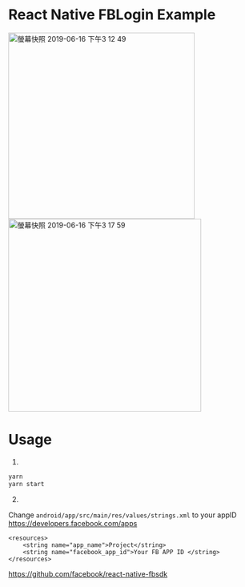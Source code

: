 # React Native FBLogin Example

<img width="372" alt="螢幕快照 2019-06-16 下午3 12 49" src="https://user-images.githubusercontent.com/11001914/59560805-428c9580-904a-11e9-8e59-34463206b313.png">
<img width="385" alt="螢幕快照 2019-06-16 下午3 17 59" src="https://user-images.githubusercontent.com/11001914/59560806-43bdc280-904a-11e9-9fef-ceb9ffb112d7.png">

# Usage

1.
```js
yarn
yarn start
```

2.
Change `android/app/src/main/res/values/strings.xml` to your appID
https://developers.facebook.com/apps
```
<resources>
    <string name="app_name">Project</string>
    <string name="facebook_app_id">Your FB APP ID </string>
</resources>
```

https://github.com/facebook/react-native-fbsdk
